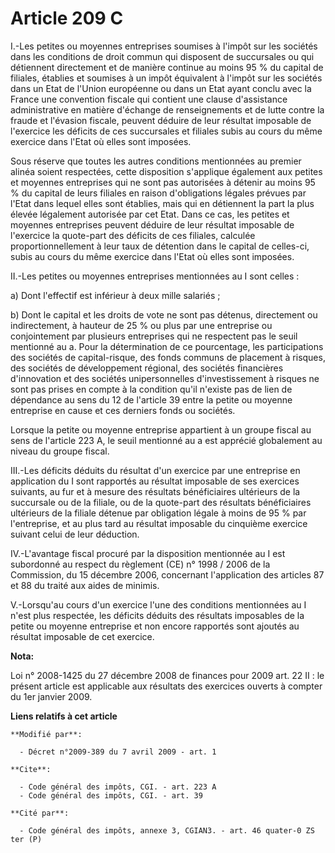 # Article 209 C

I.-Les petites ou moyennes entreprises soumises à l'impôt sur les sociétés dans les conditions de droit commun qui disposent
de succursales ou qui détiennent directement et de manière continue au moins 95 % du capital de filiales, établies et
soumises à un impôt équivalent à l'impôt sur les sociétés dans un Etat de l'Union européenne ou dans un Etat ayant conclu
avec la France une convention fiscale qui contient une clause d'assistance administrative en matière d'échange de
renseignements et de lutte contre la fraude et l'évasion fiscale, peuvent déduire de leur résultat imposable de l'exercice
les déficits de ces succursales et filiales subis au cours du même exercice dans l'Etat où elles sont imposées. 

Sous réserve que toutes les autres conditions mentionnées au premier alinéa soient respectées, cette disposition s'applique
également aux petites et moyennes entreprises qui ne sont pas autorisées à détenir au moins 95 % du capital de leurs filiales
en raison d'obligations légales prévues par l'Etat dans lequel elles sont établies, mais qui en détiennent la part la plus
élevée légalement autorisée par cet Etat. Dans ce cas, les petites et moyennes entreprises peuvent déduire de leur résultat
imposable de l'exercice la quote-part des déficits de ces filiales, calculée proportionnellement à leur taux de détention
dans le capital de celles-ci, subis au cours du même exercice dans l'Etat où elles sont imposées. 

II.-Les petites ou moyennes entreprises mentionnées au I sont celles : 

a) Dont l'effectif est inférieur à deux mille salariés ; 

b) Dont le capital et les droits de vote ne sont pas détenus, directement ou indirectement, à hauteur de 25 % ou plus par une
entreprise ou conjointement par plusieurs entreprises qui ne respectent pas le seuil mentionné au a. Pour la détermination de
ce pourcentage, les participations des sociétés de capital-risque, des fonds communs de placement à risques, des sociétés de
développement régional, des sociétés financières d'innovation et des sociétés unipersonnelles d'investissement à risques ne
sont pas prises en compte à la condition qu'il n'existe pas de lien de dépendance au sens du 12 de l'article 39 entre la
petite ou moyenne entreprise en cause et ces derniers fonds ou sociétés. 

Lorsque la petite ou moyenne entreprise appartient à un groupe fiscal au sens de l'article 223 A, le seuil mentionné au a est
apprécié globalement au niveau du groupe fiscal. 

III.-Les déficits déduits du résultat d'un exercice par une entreprise en application du I sont rapportés au résultat
imposable de ses exercices suivants, au fur et à mesure des résultats bénéficiaires ultérieurs de la succursale ou de la
filiale, ou de la quote-part des résultats bénéficiaires ultérieurs de la filiale détenue par obligation légale à moins de 95
% par l'entreprise, et au plus tard au résultat imposable du cinquième exercice suivant celui de leur déduction. 

IV.-L'avantage fiscal procuré par la disposition mentionnée au I est subordonné au respect du règlement (CE) n° 1998 / 2006
de la Commission, du 15 décembre 2006, concernant l'application des articles 87 et 88 du traité aux aides de minimis.

V.-Lorsqu'au cours d'un exercice l'une des conditions mentionnées au I n'est plus respectée, les déficits déduits des
résultats imposables de la petite ou moyenne entreprise et non encore rapportés sont ajoutés au résultat imposable de cet
exercice.

**Nota:**

Loi n° 2008-1425 du 27 décembre 2008 de finances pour 2009 art. 22 II : le présent article est applicable aux résultats des
exercices ouverts à compter du 1er janvier 2009.

**Liens relatifs à cet article**

	**Modifié par**:

	  - Décret n°2009-389 du 7 avril 2009 - art. 1

	**Cite**:

	  - Code général des impôts, CGI. - art. 223 A
	  - Code général des impôts, CGI. - art. 39

	**Cité par**:

	  - Code général des impôts, annexe 3, CGIAN3. - art. 46 quater-0 ZS ter (P)
